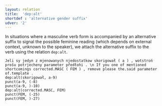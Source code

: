 ```yaml
---
layout: relation
title:  'dep:alt'
shortdef : 'alternative gender suffix'
udver: '2'
---
```


In situations where a masculine verb form is accompanied by an alternative suffix
to signal the possible feminine reading (which depends on external context, unknown
to the speaker), we attach the alternative suffix to the verb using the relation
`dep:alt`.

~~~ sdparse
Jeli sy jedyn z mjenowanych njedostatkow skorigował ( a ) , wotstroń prošu potrjecheny parameter předłohi . \n If you one of mentioned shortcomings corrected.MASC ( FEM ) , remove please the.said parameter of.template .
dep:alt(skorigował, a-9)
punct(a-9, (-8)
punct(a-9, )-10)
dep:alt(corrected.MASC, FEM)
punct(FEM, (-25)
punct(FEM, )-27)
~~~

<!-- Interlanguage links updated Ne 5. května 2024, 18:21:04 CEST -->
